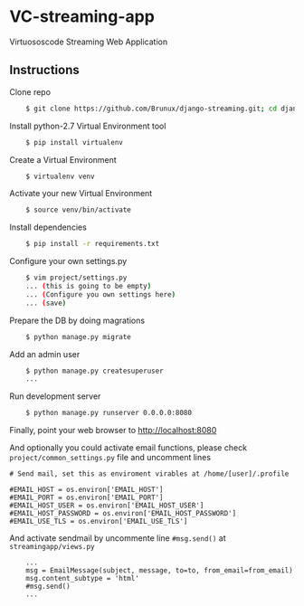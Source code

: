 # VC-streaming-app
Virtuososcode Streaming Web Application

## Instructions
Clone repo
``` bash
    $ git clone https://github.com/Brunux/django-streaming.git; cd django-streaming
```

Install python-2.7 Virtual Environment tool
``` bash
    $ pip install virtualenv
```
Create a Virtual Environment
``` bash
    $ virtualenv venv
```
Activate your new Virtual Environment
``` bash
    $ source venv/bin/activate
```
Install dependencies
``` bash
    $ pip install -r requirements.txt
```
Configure your own settings.py
``` bash
    $ vim project/settings.py
    ... (this is going to be empty)
    ... (Configure you own settings here)
    ... (save)
```
Prepare the DB by doing magrations
``` bash
    $ python manage.py migrate
```
Add an admin user
``` bash
    $ python manage.py createsuperuser
    ...
```
Run development server
``` bash
    $ python manage.py runserver 0.0.0.0:8080
```
Finally, point your web browser to [http://localhost:8080](http://localhost:8080)

And optionally you could activate email functions, please check `project/common_settings.py` file and uncomment lines
```
# Send mail, set this as enviroment virables at /home/[user]/.profile

#EMAIL_HOST = os.environ['EMAIL_HOST']
#EMAIL_PORT = os.environ['EMAIL_PORT']
#EMAIL_HOST_USER = os.environ['EMAIL_HOST_USER']
#EMAIL_HOST_PASSWORD = os.environ['EMAIL_HOST_PASSWORD']
#EMAIL_USE_TLS = os.environ['EMAIL_USE_TLS']
```
And activate sendmail by uncommente line `#msg.send()` at `streamingapp/views.py`
```
    ...
    msg = EmailMessage(subject, message, to=to, from_email=from_email)
    msg.content_subtype = 'html'
    #msg.send()
    ...
```
